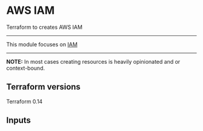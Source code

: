 # AWS IAM

Terraform to creates AWS IAM 

***

This module focuses on [IAM](https://aws.amazon.com/iam/)

***

**NOTE:** In most cases creating resources is heavily opinionated and or context-bound. 

## Terraform versions

Terraform 0.14

## Inputs
